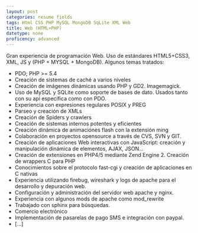 ```yaml
---
layout: post
categories: resume fields
tags: Html CSS PHP MySQL MongoDB SqLite XML Web
title: Web (HTML+PHP)
datetype: none
proficency: advanced
---
```


Gran experiencia de programación Web. Uso de estándares HTML5+CSS3, XML, JS y (PHP + MYSQL + MongoDB).
Algunos temas tratados:

* PDO; PHP >= 5.4
* Creación de sistemas de caché a varios niveles
* Creación de imágenes dinámicas usando PHP y GD2. Imagemagick.
* Uso de MySQL y SQLite como soporte de bases de dato. Usados tanto con su api específica como con PDO.
* Experiencia con expresiones regulares POSIX y PREG
* Parseo y creación de XMLs
* Creación de Spiders y crawlers
* Creación de sistemas internos potentes y eficientes
* Creación dinámica de animaciónes flash con la extensión ming
* Colaboración en proyectos opensource a través de CVS, SVN y GIT.
* Creación de aplicaciones Web interactivas con JavaScript: creación y manipulación dinámica de elementos, AJAX, JSON...
* Creación de extensiones en PHP4/5 mediante Zend Engine 2. Creación de wrappers C para PHP
* Conocimientos sobre el protocolo fast-cgi y creación de aplicaciones en C nativas
* Experiencia utilizando firebug, wireshark y logs de apache para el desarrollo y depuración web.
* Configuración y administración del servidor web apache y nginx.
* Experiencia con algunos mods de apache como mod_rewrite
* Trabajado con sphinx para búsquedas.
* Comercio electrónico
* Implementación de pasarelas de pago SMS e integración con paypal.
* [...]